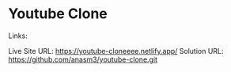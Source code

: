 # Youtube Clone

Links:

Live Site URL: https://youtube-cloneeee.netlify.app/ 
Solution URL: https://github.com/anasm3/youtube-clone.git
